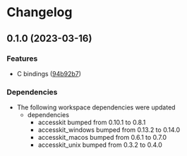 # Changelog

## 0.1.0 (2023-03-16)


### Features

* C bindings ([94b92b7](https://github.com/DataTriny/accesskit/commit/94b92b701eafee7d5811a3401a272241b69f880f))


### Dependencies

* The following workspace dependencies were updated
  * dependencies
    * accesskit bumped from 0.10.1 to 0.8.1
    * accesskit_windows bumped from 0.13.2 to 0.14.0
    * accesskit_macos bumped from 0.6.1 to 0.7.0
    * accesskit_unix bumped from 0.3.2 to 0.4.0
